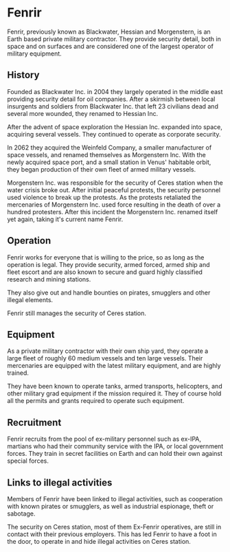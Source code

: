 # Fenrir

Fenrir, previously known as Blackwater, Hessian and Morgenstern, is an Earth
based private military contractor. They provide security detail, both in space
and on surfaces and are considered one of the largest operator of military
equipment.

## History

Founded as Blackwater Inc. in 2004 they largely operated in the middle east
providing security detail for oil companies. After a skirmish between local
insurgents and soldiers from Blackwater Inc. that left 23 civilians dead and
several more wounded, they renamed to Hessian Inc.

After the advent of space exploration the Hessian Inc. expanded into space,
acquiring several vessels. They continued to operate as corporate security.

In 2062 they acquired the Weinfeld Company, a smaller manufacturer of space
vessels, and renamed themselves as Morgenstern Inc. With the newly acquired
space port, and a small station in Venus' habitable orbit, they began production
of their own fleet of armed military vessels.

Morgenstern Inc. was responsible for the security of Ceres station when the
water crisis broke out. After initial peaceful protests, the security personnel
used violence to break up the protests. As the protests retaliated the
mercenaries of Morgenstern Inc. used force resulting in the death of over a
hundred protesters. After this incident the Morgenstern Inc. renamed itself
yet again, taking it's current name Fenrir.

## Operation

Fenrir works for everyone that is willing to the price, so as long as the
operation is legal. They provide security, armed forced, armed ship and fleet
escort and are also known to secure and guard highly classified research and
mining stations.

They also give out and handle bounties on pirates, smugglers and other illegal
elements.

Fenrir still manages the security of Ceres station.

## Equipment

As a private military contractor with their own ship yard, they operate a large
fleet of roughly 60 medium vessels and ten large vessels. Their mercenaries are
equipped with the latest military equipment, and are highly trained.

They have been known to operate tanks, armed transports, helicopters, and other
military grad equipment if the mission required it. They of course hold all the
permits and grants required to operate such equipment.

## Recruitment

Fenrir recruits from the pool of ex-military personnel such as ex-IPA, martians
who had their community service with the IPA, or local government forces. They
train in secret facilities on Earth and can hold their own against special
forces.

## Links to illegal activities

Members of Fenrir have been linked to illegal activities, such as cooperation
with known pirates or smugglers, as well as industrial espionage, theft or
sabotage.

The security on Ceres station, most of them Ex-Fenrir operatives, are still in
contact with their previous employers. This has led Fenrir to have a foot in the
door, to operate in and hide illegal activities on Ceres station.
